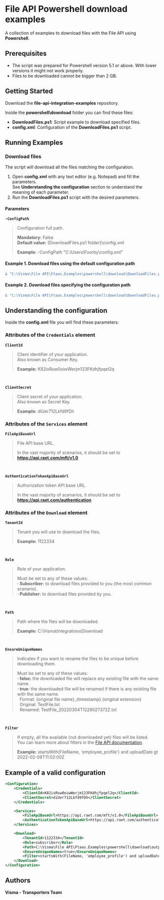 # File API Powershell download examples

A collection of examples to download files with the File API using **Powershell**.

## Prerequisites

- The script was prepared for Powershell version 5.1 or above. With lower versions it might not work properly.
- Files to be downloaded cannot be bigger than 2 GB.

## Getting Started 

Download the **file-api-integration-examples** repository.

Inside the **powershell\download** folder you can find these files:
- **DownloadFiles.ps1**: Script example to download specified files.
- **config.xml**: Configuration of the **DownloadFiles.ps1** script.

## Running Examples

### Download files

The script will download all the files matching the configuration.

1. Open **config.xml** with any text editor (e.g. Notepad) and fill the parameters.  
See **Understanding the configuration** section to understand the meaning of each parameter.
2. Run the **DownloadFiles.ps1** script with the desired parameters.

#### Parameters

**`-ConfigPath`**
> Configuration full path.
> 
> **Mandatory:** False  
> **Default value:** {DownloadFiles.ps1 folder}\config.xml 
>
> **Example:** -ConfigPath "C:\Users\Foorby\config.xml"

#### Example 1. Download files using the default configuration path

```powershell
& "C:\Visma\File API\Ftaas.Examples\powershell\download\DownloadFiles.ps1"
```

#### Example 2. Download files specifying the configuration path

```powershell
& "C:\Visma\File API\Ftaas.Examples\powershell\download\DownloadFiles.ps1" -ConfigPath "C:\Users\Foorby\config.xml"
```

## Understanding the configuration

Inside the **config.xml** file you will find these parameters:

### Attributes of the `Credentials` element

**`ClientId`**
> Client identifier of your application.  
> Also known as Consumer Key.
> 
> **Example:** K82ixRsw0oiwWerjm123FKdhjfpqel2q

<br/>

**`ClientSecret`**
> Client secret of your application.  
> Also known as Secret Key.
> 
> **Example:** diUer712Lkfd9fDh

### Attributes of the `Services` element

**`FileApiBaseUrl`**
> File API base URL. 
> 
> In the vast majority of scenarios, it should be set to **https://api.raet.com/mft/v1.0**

<br/>

**`AuthenticationTokenApiBaseUrl`**
> Authorization token API base URL. 
> 
> In the vast majority of scenarios, it should be set to **https://api.raet.com/authentication**

### Attributes of the `Download` element

**`TenantId`**
> Tenant you will use to download the files.
> 
> **Example:** 1122334

<br/>

**`Role`**
> Role of your application.
> 
> Must be set to any of these values:  
> **· Subscriber:** to download files provided to you (the most common scenario).  
> **· Publisher:** to download files provided by you.

<br/>

**`Path`**
> Path where the files will be downloaded.
> 
> **Example:** C:\Visma\Integrations\Download

<br/>

**`EnsureUniqueNames`**
> Indicates if you want to rename the files to be unique before downloading them.
> 
> Must be set to any of these values:  
> **· false:** the downloaded file will replace any existing file with the same name.  
> **· true:** the downloaded file will be renamed if there is any existing file with the same name.  
> &nbsp;&nbsp;Format: {original file name}_{timestamp}.{original extension}  
> &nbsp;&nbsp;Original: TestFile.txt  
> &nbsp;&nbsp;Renamed: TestFile_20220304T1229027372Z.txt

<br/>

**`Filter`**
> If empty, all the available (not downloaded yet) files will be listed.  
> You can learn more about filters in the [File API documentation](https://vr-api-integration.github.io/file-api-documentation/guides__search__for__files.html).
>
> **Example:** startsWith(FileName, 'employee_profile') and uploadDate gt 2022-02-08T11:02:00Z

## Example of a valid configuration

```xml
<Configuration>
    <Credentials>
        <ClientId>K82ixRsw0oiwWerjm123FKdhjfpqel2q</ClientId>
        <ClientSecret>diUer712Lkfd9fDh</ClientSecret>
    </Credentials>

    <Services>
        <FileApiBaseUrl>https://api.raet.com/mft/v1.0</FileApiBaseUrl>
        <AuthenticationTokenApiBaseUrl>https://api.raet.com/authentication</AuthenticationTokenApiBaseUrl>
    </Services>

    <Download>
        <TenantId>1122334</TenantId>
        <Role>subscriber</Role>
        <Path>C:\Visma\File API\Ftaas.Examples\powershell\download\output</Path>
        <EnsureUniqueNames>true</EnsureUniqueNames>
        <Filter>startsWith(FileName, 'employee_profile') and uploadDate gt 2022-02-08T11:02:00Z</Filter>
    </Download>
</Configuration>
```

## Authors

**Visma - Transporters Team**
